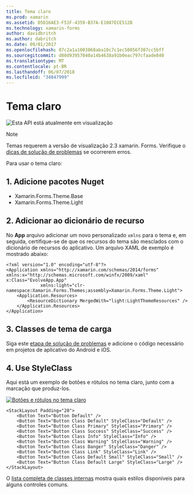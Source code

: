 ```yaml
---
title: Tema claro
ms.prod: xamarin
ms.assetid: D5D16AE3-F51F-4359-B37A-E1087ECE512B
ms.technology: xamarin-forms
author: davidbritch
ms.author: dabritch
ms.date: 09/01/2017
ms.openlocfilehash: 87c2a1a1003868aba10c7c1ec50856f307cc5bff
ms.sourcegitcommit: d80d93957040a14b4638a91b0eac797cfaade840
ms.translationtype: MT
ms.contentlocale: pt-BR
ms.lasthandoff: 06/07/2018
ms.locfileid: "34847999"
---
```

# <a name="light-theme"></a>Tema claro

![](~/media/shared/preview.png "Esta API está atualmente em visualização")

> [!NOTE]
> Temas requerem a versão de visualização 2.3 xamarin. Forms. Verifique o [dicas de solução de problemas](~/xamarin-forms/user-interface/themes/index.md) se ocorrerem erros.

Para usar o tema claro:

## <a name="1-add-nuget-packages"></a>1. Adicione pacotes Nuget

* Xamarin.Forms.Theme.Base
* Xamarin.Forms.Theme.Light

## <a name="2-add-to-the-resource-dictionary"></a>2. Adicionar ao dicionário de recurso

No **App** arquivo adicionar um novo personalizado `xmlns` para o tema e, em seguida, certifique-se de que os recursos do tema são mesclados com o dicionário de recursos do aplicativo.
Um arquivo XAML de exemplo é mostrado abaixo:

```xaml
<?xml version="1.0" encoding="utf-8"?>
<Application xmlns="http://xamarin.com/schemas/2014/forms" xmlns:x="http://schemas.microsoft.com/winfx/2009/xaml" x:Class="EvolveApp.App"
             xmlns:light="clr-namespace:Xamarin.Forms.Themes;assembly=Xamarin.Forms.Theme.Light">
    <Application.Resources>
        <ResourceDictionary MergedWith="light:LightThemeResources" />
    </Application.Resources>
</Application>
```

## <a name="3-load-theme-classes"></a>3. Classes de tema de carga

Siga este [etapa de solução de problemas](~/xamarin-forms/user-interface/themes/index.md) e adicione o código necessário em projetos de aplicativo do Android e iOS.

## <a name="4-use-styleclass"></a>4. Use StyleClass

Aqui está um exemplo de botões e rótulos no tema claro, junto com a marcação que produz-los.

[![](light-images/light-theme-sml.png "Botões e rótulos no tema claro")](light-images/light-theme.png#lightbox "botões e rótulos no tema claro")

```xaml
<StackLayout Padding="20">
    <Button Text="Button Default" />
    <Button Text="Button Class Default" StyleClass="Default" />
    <Button Text="Button Class Primary" StyleClass="Primary" />
    <Button Text="Button Class Success" StyleClass="Success" />
    <Button Text="Button Class Info" StyleClass="Info" />
    <Button Text="Button Class Warning" StyleClass="Warning" />
    <Button Text="Button Class Danger" StyleClass="Danger" />
    <Button Text="Button Class Link" StyleClass="Link" />
    <Button Text="Button Class Default Small" StyleClass="Small" />
    <Button Text="Button Class Default Large" StyleClass="Large" />
</StackLayout>
```

O [lista completa de classes internas](~/xamarin-forms/user-interface/themes/index.md) mostra quais estilos disponíveis para alguns controles comuns.

